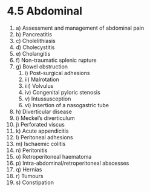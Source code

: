 # 4.5 Abdominal



1. a\)  Assessment and management of abdominal pain
2. b\)  Pancreatitis
3. c\)  Cholelithiasis
4. d\)  Cholecystitis
5. e\)  Cholangitis
6. f\)  Non-traumatic splenic rupture
7. g\)  Bowel obstruction
   1. i\)  Post-surgical adhesions
   2. ii\)  Malrotation
   3. iii\)  Volvulus
   4. iv\)  Congenital pyloric stenosis
   5. v\)  Intussusception
   6. vi\)  Insertion of a nasogastric tube
8. h\)  Diverticular disease
9. i\)  Meckel’s diverticulum
10. j\)  Perforated viscus
11. k\)  Acute appendicitis
12. l\)  Peritoneal adhesions
13. m\)  Ischaemic colitis
14. n\)  Peritonitis
15. o\)  Retroperitoneal haematoma
16. p\)  Intra-abdominal/retroperitoneal abscesses
17. q\)  Hernias
18. r\)  Tumours
19. s\)  Constipation

